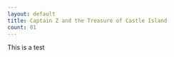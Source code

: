 ```yaml
---
layout: default
title: Captain Z and the Treasure of Castle Island
count: 01
---
```


This is a test